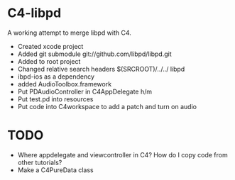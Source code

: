 C4-libpd
=========


A working attempt to merge libpd with C4. 




- Created xcode project
- Added git submodule git://github.com/libpd/libpd.git
- Added to root project
- Changed relative search headers  $(SRCROOT)/../../ libpd
- ibpd-ios as a dependency 
- added AudioToolbox.framework
- Put PDAudioController in C4AppDelegate h/m
- Put test.pd into resources
- Put code into C4workspace to add a patch and turn on audio

TODO
======

- Where appdelegate and viewcontroller in C4? How do I copy code from other tutorials?
- Make a C4PureData class
